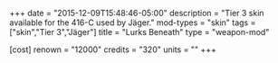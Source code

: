 +++
date = "2015-12-09T15:48:46-05:00"
description = "Tier 3 skin available for the 416-C used by Jäger."
mod-types = "skin"
tags = ["skin","Tier 3","Jäger"]
title = "Lurks Beneath"
type = "weapon-mod"

[cost]
  renown = "12000"
  credits = "320"
  units = ""
+++

